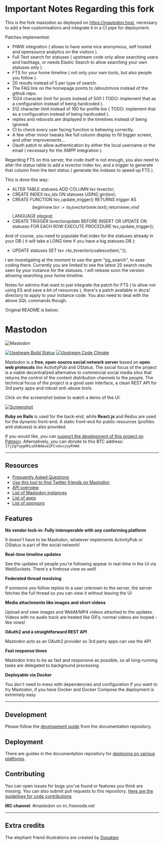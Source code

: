 Important Notes Regarding this fork
===================================

This is the fork mastodon as deployed on https://mastodon.host, necessary to add a few customisations and integrate it in a CI pipe for deployment.

Patches implemented:
- PIWIK integration ( allows to have some nice anonymous, self hosted and opensource analytics on the visitors ).
- Full Text search for statuses ( upstream code only allow searching users and hashtags, or needs Elastic Search to allow searching your own statuses only ).
- FTS for your home timeline ( not only your own toots, but also people you follow ).
- 20 results instead of 5 per type of search.
- The FAQ link on the homepage points to /about/more instead of the github repo.
- 1024 character limit for posts instead of 500 ( TODO: implement that as a configuration instead of being hardcoded ).
- 512 character limit instead of 160 for profile bio ( TODO: implement that as a configuration instead of being hardcoded ).
- replies and reboosts are displayed in the timelines instead of being ignored.
- CI to check every user facing function is behaving correctly.
- A few other minor tweaks like full column display to fill bigger screen, and other improvements...
- Oauth patch to allow authentication by either the local username or the email ( necessary for the XMPP integration ).

Regarding FTS on this server, the code itself is not enough, you also need to alter the status table to add a tsvector index tsv, and a trigger to generate that column 
from the text status ( generate the indexes to speed up FTS ).

This is done this way:
- ALTER TABLE statuses ADD COLUMN tsv tsvector;
- CREATE INDEX tsv_idx ON statuses USING gin(tsv);
- CREATE FUNCTION tsv_update_trigger() RETURNS trigger
    AS $$ begin new.tsv := to_tsvector(new.text); return new; end $$ LANGUAGE plpgsql;
- CREATE TRIGGER tsvectorupdate BEFORE INSERT OR UPDATE ON statuses FOR EACH ROW EXECUTE PROCEDURE tsv_update_trigger();

And of course, you need to populate that index for the statuses already in your DB ( it will take a LONG time if you have a big statuses DB ):
- UPDATE statuses SET tsv =to_tsvector(coalesce(text,''));

I am investigating at the moment to use the gem "pg_search", to ease coding there. Currently you are limited to see the latest 20 search results seen by your instance for the statuses.
I will release soon the version allowing searching your home timeline.

Notes for admins that want to just integrate the patch for FTS ( to allow not using ES and save a bit of resources ), there's a patch available in docs/ directory to apply to your instance code.
You also need to deal with the above SQL commands though.

Original README is below:

Mastodon
=======
![Mastodon](https://i.imgur.com/NhZc40l.png)

[![Upstream Build Status](http://img.shields.io/travis/tootsuite/mastodon.svg)][Upstream travis]
[![Upstream Code Climate](https://img.shields.io/codeclimate/github/tootsuite/mastodon.svg)][Upstream code_climate]

[Upstream travis]: https://travis-ci.org/tootsuite/mastodon
[Upstream code_climate]: https://codeclimate.com/github/tootsuite/mastodon

Mastodon is a **free, open-source social network server** based on **open web protocols** like ActivityPub and OStatus. The social focus of the project is a viable decentralized alternative to commercial social media silos that returns the control of the content distribution channels to the people. The technical focus of the project is a good user interface, a clean REST API for 3rd party apps and robust anti-abuse tools.

Click on the screenshot below to watch a demo of the UI:

[![Screenshot](https://i.imgur.com/pG3Nnz3.jpg)][youtube_demo]

[youtube_demo]: https://www.youtube.com/watch?v=YO1jQ8_rAMU

**Ruby on Rails** is used for the back-end, while **React.js** and Redux are used for the dynamic front-end. A static front-end for public resources (profiles and statuses) is also provided.

If you would like, you can [support the development of this project on Patreon][patreon]. Alternatively, you can donate to this BTC address: `17j2g7vpgHhLuXhN4bueZFCvdxxieyRVWd`

[patreon]: https://www.patreon.com/user?u=619786

---

## Resources

- [Frequently Asked Questions](https://github.com/tootsuite/documentation/blob/master/Using-Mastodon/FAQ.md)
- [Use this tool to find Twitter friends on Mastodon](https://bridge.joinmastodon.org)
- [API overview](https://github.com/tootsuite/documentation/blob/master/Using-the-API/API.md)
- [List of Mastodon instances](https://github.com/tootsuite/documentation/blob/master/Using-Mastodon/List-of-Mastodon-instances.md)
- [List of apps](https://github.com/tootsuite/documentation/blob/master/Using-Mastodon/Apps.md)
- [List of sponsors](https://joinmastodon.org/sponsors)

## Features

**No vendor lock-in: Fully interoperable with any conforming platform**

It doesn't have to be Mastodon, whatever implements ActivityPub or OStatus is part of the social network!

**Real-time timeline updates**

See the updates of people you're following appear in real-time in the UI via WebSockets. There's a firehose view as well!

**Federated thread resolving**

If someone you follow replies to a user unknown to the server, the server fetches the full thread so you can view it without leaving the UI

**Media attachments like images and short videos**

Upload and view images and WebM/MP4 videos attached to the updates. Videos with no audio track are treated like GIFs; normal videos are looped - like vines!

**OAuth2 and a straightforward REST API**

Mastodon acts as an OAuth2 provider so 3rd party apps can use the API

**Fast response times**

Mastodon tries to be as fast and responsive as possible, so all long-running tasks are delegated to background processing

**Deployable via Docker**

You don't need to mess with dependencies and configuration if you want to try Mastodon, if you have Docker and Docker Compose the deployment is extremely easy

---

## Development

Please follow the [development guide](https://github.com/tootsuite/documentation/blob/master/Running-Mastodon/Development-guide.md) from the documentation repository.

## Deployment

There are guides in the documentation repository for [deploying on various platforms](https://github.com/tootsuite/documentation#running-mastodon).

## Contributing

You can open issues for bugs you've found or features you think are missing. You can also submit pull requests to this repository. [Here are the guidelines for code contributions](CONTRIBUTING.md)

**IRC channel**: #mastodon on irc.freenode.net

---

## Extra credits

The elephant friend illustrations are created by [Dopatwo](https://mastodon.social/@dopatwo)

